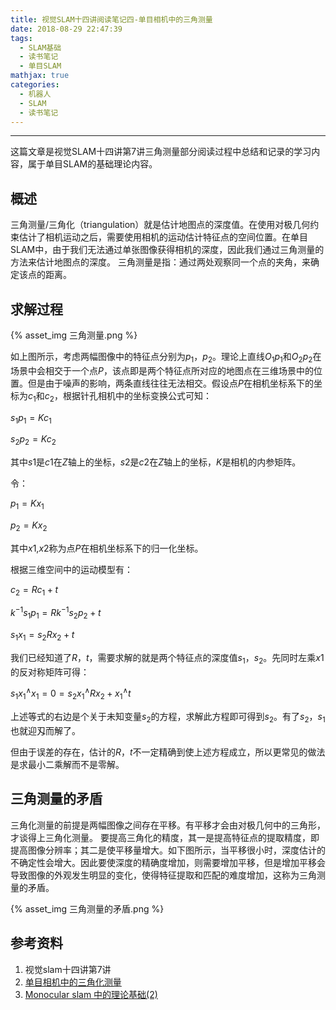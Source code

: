 ```yaml
---
title: 视觉SLAM十四讲阅读笔记四-单目相机中的三角测量
date: 2018-08-29 22:47:39
tags: 
  - SLAM基础
  - 读书笔记
  - 单目SLAM
mathjax: true
categories: 
  - 机器人
  - SLAM
  - 读书笔记
---
```


---

这篇文章是视觉SLAM十四讲第7讲三角测量部分阅读过程中总结和记录的学习内容，属于单目SLAM的基础理论内容。

<!--more-->

## 概述

三角测量/三角化（triangulation）就是估计地图点的深度值。在使用对极几何约束估计了相机运动之后，需要使用相机的运动估计特征点的空间位置。在单目SLAM中，由于我们无法通过单张图像获得相机的深度，因此我们通过三角测量的方法来估计地图点的深度。 三角测量是指：通过两处观察同一个点的夹角，来确定该点的距离。

## 求解过程

{% asset_img 三角测量.png %}

如上图所示，考虑两幅图像中的特征点分别为$p_1$，$p_2$。理论上直线$O_1p_1$和$O_2p_2$在场景中会相交于一个点$P$，该点即是两个特征点所对应的地图点在三维场景中的位置。但是由于噪声的影响，两条直线往往无法相交。假设点$P$在相机坐标系下的坐标为$c_1$和$c_2$，根据针孔相机中的坐标变换公式可知：

$s_1p_1=Kc_1$

$s_2p_2=Kc_2$

其中$s1$是$c1$在$Z$轴上的坐标，$s2$是$c2$在$Z$轴上的坐标，$K$是相机的内参矩阵。

令：

$p_1=Kx_1$ 

$p_2=Kx_2$

其中$x1$,$x2$称为点$P$在相机坐标系下的归一化坐标。

根据三维空间中的运动模型有：

$c_2=Rc_1+t$

$k^{−1}s_1p_1=Rk^{−1}s_2p_2+t$

$s_1x_1=s_2Rx_2+t$

我们已经知道了$R$，$t$，需要求解的就是两个特征点的深度值$s_1$，$s_2$。先同时左乘$x1$的反对称矩阵可得：

$s_1x^\wedge_1x_1=0=s_2x^\wedge_1Rx_2+x^\wedge_1t$

上述等式的右边是个关于未知变量$s_2$的方程，求解此方程即可得到$s_2$。有了$s_2$，$s_1$也就迎刄而解了。

但由于误差的存在，估计的$R$，$t$不一定精确到使上述方程成立，所以更常见的做法是求最小二乘解而不是零解。

## 三角测量的矛盾

三角化测量的前提是两幅图像之间存在平移。有平移才会由对极几何中的三角形，才谈得上三角化测量。
要提高三角化的精度，其一是提高特征点的提取精度，即提高图像分辨率；其二是使平移量增大。如下图所示，当平移很小时，深度估计的不确定性会增大。因此要使深度的精确度增加，则需要增加平移，但是增加平移会导致图像的外观发生明显的变化，使得特征提取和匹配的难度增加，这称为三角测量的矛盾。

{% asset_img 三角测量的矛盾.png %}

## 参考资料

1. 视觉slam十四讲第7讲
2. [单目相机中的三角化测量](http://zhehangt.win/2017/03/06/SLAM/Triangularization/)
3. [Monocular slam 中的理论基础(2)](https://blog.csdn.net/heyijia0327/article/details/50774104)